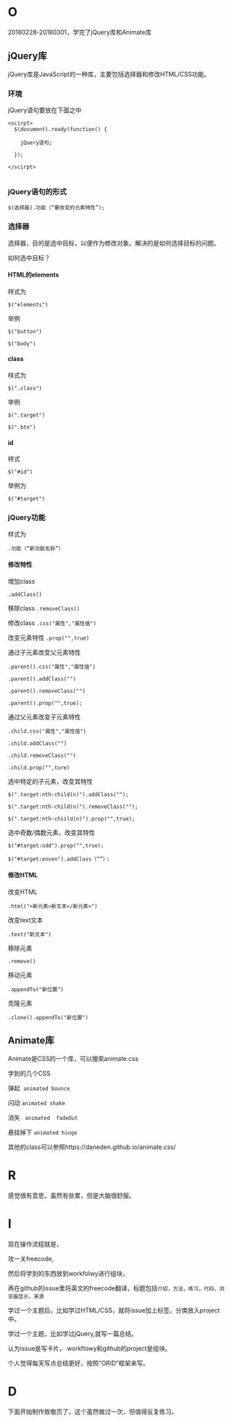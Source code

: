 # O

20180228-20180301，学完了jQuery库和Animate库

## jQuery库

jQuery库是JavaScript的一种库，主要包括选择器和修改HTML/CSS功能。


### 环境
jQuery语句要放在下面之中
```
<scirpt>
  $(document).ready(function() {
  
    jQuery语句;
  
  });

</scirpt>


```


### jQuery语句的形式

```
$(选择器).功能（“要改变的元素特性”);
```

### 选择器

选择器，目的是选中目标，以便作为修改对象。解决的是如何选择目标的问题。

如何选中目标？

#### HTML的elements

样式为
```
$("elements")
```

举例

```
$("button")

$("body")
```

#### class
样式为
```
$(".class")
```

举例
```
$(".target")

$(".btn")
```

#### id
样式

```
$("#id")
```

举例为
```
$("#target")
```

### jQuery功能

样式为

```
.功能（“新功能名称”）
```

#### 修改特性

增加class

`.addClass()`

移除class
`.removeClass()`

修改class
`.css("属性","属性值")`

改变元素特性
`.prop("",true)`


通过子元素改变父元素特性
```
.parent().css("属性","属性值")

.parent().addClass("")

.parent().removeClass("")

.parent().prop("",true);

```

通过父元素改变子元素特性
```
.child.css("属性","属性值")

.child.addClass("")

.child.removeClass("")

.child.prop("",ture)

```

选中特定的子元素，改变其特性

```
$(".target:nth-child(n)").addClass("");

$(".target:nth-child(n)").removeClass("");

$(".target:nth-chiild(n)").prop("",true);

```

选中奇数/偶数元素，改变其特性

```
$("#target:odd").prop("",true);

$("#target:enven").addClass（“”）；
```

#### 修改HTML

改变HTML

```
.html("<新元素>新文本</新元素>")
```

改变text文本

```
.text("新文本")
```


移除元素

```
.remove()
```


移动元素

```
.appendTo("新位置")

```

克隆元素

```
.clone().appendTo("新位置")
```

## Animate库

Animate是CSS的一个库，可以搜索animate.css

学到的几个CSS

弹起  `animated bounce`

闪动  `animated shake`

消失   `animated  fadeOut`

悬挂掉下  `animated hinge`


其他的class可以参照https://daneden.github.io/animate.css/


# R

感觉很有意思，虽然有些累，但是大脑很舒服。

# I 

现在操作流程就是，

攻一关freecode,

然后将学到的东西放到workfolwy进行组块，

再在github的issue里将英文的freecode翻译，标题包括`介绍，方法，练习，代码，浏览器显示，来源`

学过一个主题后，比如学过HTML/CSS，就将issue加上标签，分类放入project中。

学过一个主题，比如学过jQuery,就写一篇总结。

认为issue是写卡片， workflowy和github的project是组块。

个人觉得每天写点总结更好，按照“ORID”框架来写。

# D
下面开始制作致敬页了，这个虽然做过一次，但值得反复练习。 





